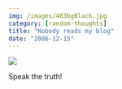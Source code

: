 ```yaml
---
img: /images/483bgBlack.jpg
category: [random-thoughts]
title: "Nobody reads my blog"
date: "2006-12-15"
---
```


[![](/images/483bgBlack.jpg)](http://www.jinx.com/scripts/details.asp?productID=483 "Feeling ignored?  Yes!  You can buy this T Shirt!")  
  
Speak the truth!

